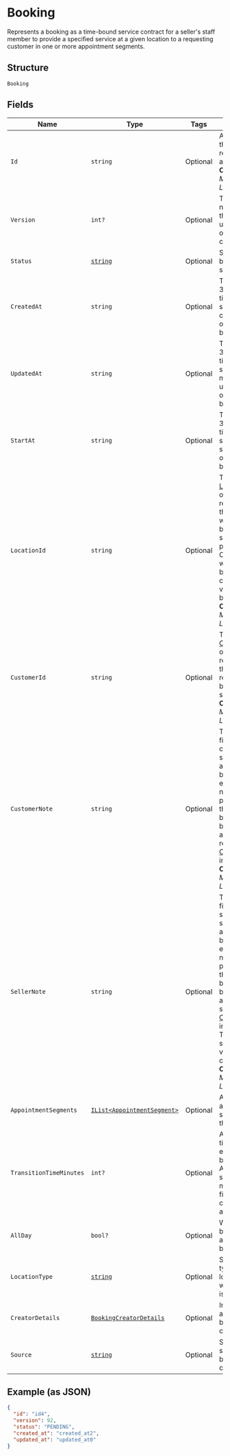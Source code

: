 
# Booking

Represents a booking as a time-bound service contract for a seller's staff member to provide a specified service
at a given location to a requesting customer in one or more appointment segments.

## Structure

`Booking`

## Fields

| Name | Type | Tags | Description |
|  --- | --- | --- | --- |
| `Id` | `string` | Optional | A unique ID of this object representing a booking.<br>**Constraints**: *Maximum Length*: `36` |
| `Version` | `int?` | Optional | The revision number for the booking used for optimistic concurrency. |
| `Status` | [`string`](../../doc/models/booking-status.md) | Optional | Supported booking statuses. |
| `CreatedAt` | `string` | Optional | The RFC 3339 timestamp specifying the creation time of this booking. |
| `UpdatedAt` | `string` | Optional | The RFC 3339 timestamp specifying the most recent update time of this booking. |
| `StartAt` | `string` | Optional | The RFC 3339 timestamp specifying the starting time of this booking. |
| `LocationId` | `string` | Optional | The ID of the [Location](entity:Location) object representing the location where the booked service is provided. Once set when the booking is created, its value cannot be changed.<br>**Constraints**: *Maximum Length*: `32` |
| `CustomerId` | `string` | Optional | The ID of the [Customer](entity:Customer) object representing the customer receiving the booked service.<br>**Constraints**: *Maximum Length*: `192` |
| `CustomerNote` | `string` | Optional | The free-text field for the customer to supply notes about the booking. For example, the note can be preferences that cannot be expressed by supported attributes of a relevant [CatalogObject](entity:CatalogObject) instance.<br>**Constraints**: *Maximum Length*: `4096` |
| `SellerNote` | `string` | Optional | The free-text field for the seller to supply notes about the booking. For example, the note can be preferences that cannot be expressed by supported attributes of a specific [CatalogObject](entity:CatalogObject) instance.<br>This field should not be visible to customers.<br>**Constraints**: *Maximum Length*: `4096` |
| `AppointmentSegments` | [`IList<AppointmentSegment>`](../../doc/models/appointment-segment.md) | Optional | A list of appointment segments for this booking. |
| `TransitionTimeMinutes` | `int?` | Optional | Additional time at the end of a booking.<br>Applications should not make this field visible to customers of a seller. |
| `AllDay` | `bool?` | Optional | Whether the booking is of a full business day. |
| `LocationType` | [`string`](../../doc/models/business-appointment-settings-booking-location-type.md) | Optional | Supported types of location where service is provided. |
| `CreatorDetails` | [`BookingCreatorDetails`](../../doc/models/booking-creator-details.md) | Optional | Information about a booking creator. |
| `Source` | [`string`](../../doc/models/booking-booking-source.md) | Optional | Supported sources a booking was created from. |

## Example (as JSON)

```json
{
  "id": "id4",
  "version": 92,
  "status": "PENDING",
  "created_at": "created_at2",
  "updated_at": "updated_at0"
}
```

